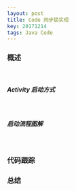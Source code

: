 ```yaml
---
layout: post
title: Code 同步锁实现
key: 20171214
tags: Java Code
---
```


### <i class="fa fa-rebel fa-1x" aria-hidden="true"></i>  概述
&nbsp;&nbsp;&nbsp;&nbsp;&nbsp;&nbsp;&nbsp;&nbsp;
##### <i class="fa fa-star" aria-hidden="true"></i> Activity 启动方式
&nbsp;&nbsp;&nbsp;&nbsp;&nbsp;&nbsp;&nbsp;&nbsp;
##### <i class="fa fa-star" aria-hidden="true"></i> 启动流程图解
&nbsp;&nbsp;&nbsp;&nbsp;&nbsp;&nbsp;&nbsp;&nbsp;

### <i class="fa fa-rebel fa-1x" aria-hidden="true"></i> 代码跟踪

### <i class="fa fa-rebel fa-1x" aria-hidden="true"></i> 总结

